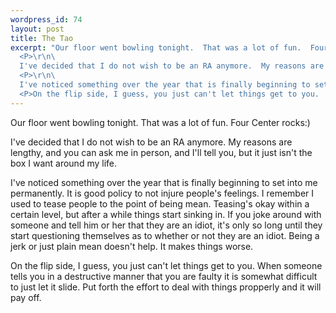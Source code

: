 ```yaml
--- 
wordpress_id: 74
layout: post
title: The Tao
excerpt: "Our floor went bowling tonight.  That was a lot of fun.  Four Center rocks:)\r\n\
  <P>\r\n\
  I've decided that I do not wish to be an RA anymore.  My reasons are lengthy, and you can ask me in person, and I'll tell you, but it just isn't the box I want around my life.\r\n\
  <P>\r\n\
  I've noticed something over the year that is finally beginning to set into me permanently.  It is good policy to not injure people's feelings.  I remember I used to tease people to the point of being mean.  Teasing's okay within a certain level, but after a while things start sinking in.  If you joke around with someone and tell him or her that they are an idiot, it's only so long until they start questioning themselves as to whether or not they are an idiot.  Being a jerk or just plain mean doesn't help.  It makes things worse.\r\n\
  <P>On the flip side, I guess, you just can't let things get to you.  When someone tells you in a destructive manner that you are faulty it is somewhat difficult to just let it slide.  Put forth the effort to deal with things propperly and it will pay off.  "
---
```

Our floor went bowling tonight.  That was a lot of fun.  Four Center rocks:)
<P>
I've decided that I do not wish to be an RA anymore.  My reasons are lengthy, and you can ask me in person, and I'll tell you, but it just isn't the box I want around my life.
<P>
I've noticed something over the year that is finally beginning to set into me permanently.  It is good policy to not injure people's feelings.  I remember I used to tease people to the point of being mean.  Teasing's okay within a certain level, but after a while things start sinking in.  If you joke around with someone and tell him or her that they are an idiot, it's only so long until they start questioning themselves as to whether or not they are an idiot.  Being a jerk or just plain mean doesn't help.  It makes things worse.
<P>On the flip side, I guess, you just can't let things get to you.  When someone tells you in a destructive manner that you are faulty it is somewhat difficult to just let it slide.  Put forth the effort to deal with things propperly and it will pay off.  
